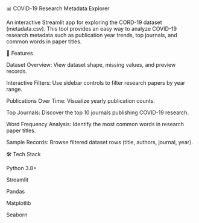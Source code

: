 📊 COVID-19 Research Metadata Explorer

An interactive Streamlit app for exploring the CORD-19
 dataset (metadata.csv).
This tool provides an easy way to analyze COVID-19 research metadata such as publication year trends, top journals, and common words in paper titles.

🚀 Features

Dataset Overview: View dataset shape, missing values, and preview records.

Interactive Filters: Use sidebar controls to filter research papers by year range.

Publications Over Time: Visualize yearly publication counts.

Top Journals: Discover the top 10 journals publishing COVID-19 research.

Word Frequency Analysis: Identify the most common words in research paper titles.

Sample Records: Browse filtered dataset rows (title, authors, journal, year).

🛠️ Tech Stack

Python 3.8+

Streamlit

Pandas

Matplotlib

Seaborn
